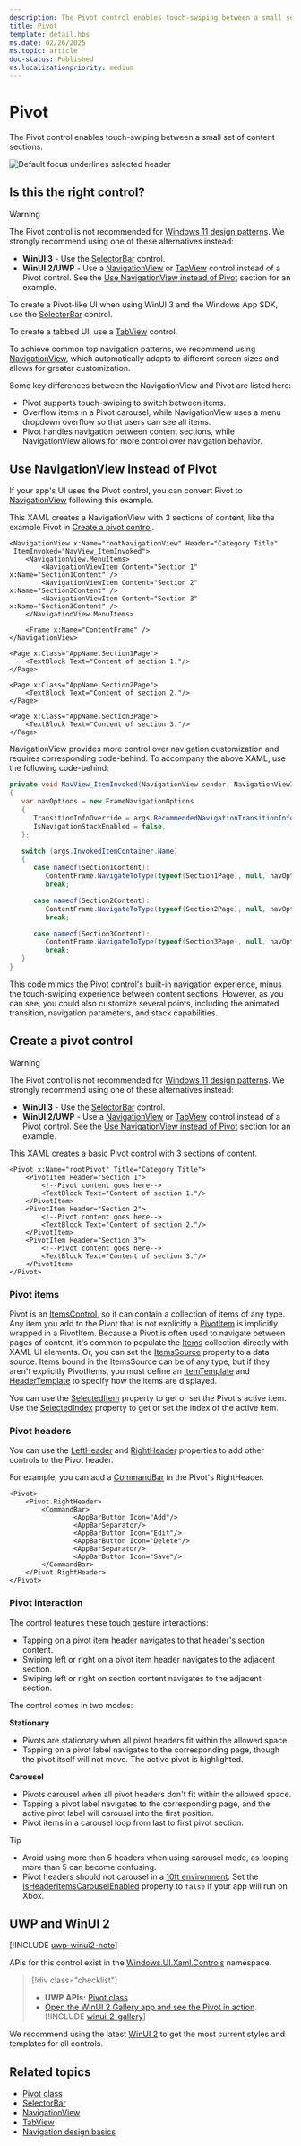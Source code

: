 ```yaml
---
description: The Pivot control enables touch-swiping between a small set of content sections.
title: Pivot
template: detail.hbs
ms.date: 02/26/2025
ms.topic: article
doc-status: Published
ms.localizationpriority: medium
---
```


# Pivot

The Pivot control enables touch-swiping between a small set of content sections.

![Default focus underlines selected header](images/pivot_focus_selectedHeader.png)

## Is this the right control?

> [!WARNING]
>The Pivot control is not recommended for [Windows 11 design patterns](../basics/app-silhouette.md). We strongly recommend using one of these alternatives instead:
>
> - **WinUI 3** - Use the [SelectorBar](selector-bar.md) control.
> - **WinUI 2/UWP** - Use a [NavigationView](navigationview.md) or [TabView](tab-view.md) control instead of a Pivot control. See the [Use NavigationView instead of Pivot](#use-navigationview-instead-of-pivot) section for an example.

To create a Pivot-like UI when using WinUI 3 and the Windows App SDK, use the [SelectorBar](/windows/windows-app-sdk/api/winrt/microsoft.ui.xaml.controls.selectorbar) control.

To create a tabbed UI, use a [TabView](tab-view.md) control.

To achieve common top navigation patterns, we recommend using [NavigationView](navigationview.md), which automatically adapts to different screen sizes and allows for greater customization.

Some key differences between the NavigationView and Pivot are listed here:

- Pivot supports touch-swiping to switch between items.
- Overflow items in a Pivot carousel, while NavigationView uses a menu dropdown overflow so that users can see all items.
- Pivot handles navigation between content sections, while NavigationView allows for more control over navigation behavior.

## Use NavigationView instead of Pivot

If your app's UI uses the Pivot control, you can convert Pivot to [NavigationView](/windows/winui/api/microsoft.ui.xaml.controls.navigationview) following this example.

This XAML creates a NavigationView with 3 sections of content, like the example Pivot in [Create a pivot control](#create-a-pivot-control).

```xaml
<NavigationView x:Name="rootNavigationView" Header="Category Title"
 ItemInvoked="NavView_ItemInvoked">
    <NavigationView.MenuItems>
        <NavigationViewItem Content="Section 1" x:Name="Section1Content" />
        <NavigationViewItem Content="Section 2" x:Name="Section2Content" />
        <NavigationViewItem Content="Section 3" x:Name="Section3Content" />
    </NavigationView.MenuItems>
    
    <Frame x:Name="ContentFrame" />
</NavigationView>

<Page x:Class="AppName.Section1Page">
    <TextBlock Text="Content of section 1."/>
</Page>

<Page x:Class="AppName.Section2Page">
    <TextBlock Text="Content of section 2."/>
</Page>

<Page x:Class="AppName.Section3Page">
    <TextBlock Text="Content of section 3."/>
</Page>
```

NavigationView provides more control over navigation customization and requires corresponding code-behind. To accompany the above XAML, use the following code-behind:

```csharp
private void NavView_ItemInvoked(NavigationView sender, NavigationViewItemInvokedEventArgs args)
{
   var navOptions = new FrameNavigationOptions
   {
      TransitionInfoOverride = args.RecommendedNavigationTransitionInfo,
      IsNavigationStackEnabled = false,
   };

   switch (args.InvokedItemContainer.Name)
   {
      case nameof(Section1Content):
         ContentFrame.NavigateToType(typeof(Section1Page), null, navOptions);
         break;

      case nameof(Section2Content):
         ContentFrame.NavigateToType(typeof(Section2Page), null, navOptions);
         break;

      case nameof(Section3Content):
         ContentFrame.NavigateToType(typeof(Section3Page), null, navOptions);
         break;
   }  
}
```

This code mimics the Pivot control's built-in navigation experience, minus the touch-swiping experience between content sections. However, as you can see, you could also customize several points, including the animated transition, navigation parameters, and stack capabilities.

## Create a pivot control

> [!WARNING]
>The Pivot control is not recommended for [Windows 11 design patterns](../basics/app-silhouette.md). We strongly recommend using one of these alternatives instead:
>
> - **WinUI 3** - Use the [SelectorBar](selector-bar.md) control.
> - **WinUI 2/UWP** - Use a [NavigationView](navigationview.md) or [TabView](tab-view.md) control instead of a Pivot control. See the [Use NavigationView instead of Pivot](#use-navigationview-instead-of-pivot) section for an example.

This XAML creates a basic Pivot control with 3 sections of content.

```xaml
<Pivot x:Name="rootPivot" Title="Category Title">
    <PivotItem Header="Section 1">
        <!--Pivot content goes here-->
        <TextBlock Text="Content of section 1."/>
    </PivotItem>
    <PivotItem Header="Section 2">
        <!--Pivot content goes here-->
        <TextBlock Text="Content of section 2."/>
    </PivotItem>
    <PivotItem Header="Section 3">
        <!--Pivot content goes here-->
        <TextBlock Text="Content of section 3."/>
    </PivotItem>
</Pivot>
```

### Pivot items

Pivot is an [ItemsControl](/windows/windows-app-sdk/api/winrt/microsoft.ui.xaml.controls.itemscontrol), so it can contain a collection of items of any type. Any item you add to the Pivot that is not explicitly a [PivotItem](/windows/windows-app-sdk/api/winrt/microsoft.ui.xaml.controls.pivotitem) is implicitly wrapped in a PivotItem. Because a Pivot is often used to navigate between pages of content, it's common to populate the [Items](/windows/windows-app-sdk/api/winrt/microsoft.ui.xaml.controls.itemscontrol.items) collection directly with XAML UI elements. Or, you can set the [ItemsSource](/windows/windows-app-sdk/api/winrt/microsoft.ui.xaml.controls.itemscontrol.itemssource) property to a data source. Items bound in the ItemsSource can be of any type, but if they aren't explicitly PivotItems, you must define an [ItemTemplate](/windows/windows-app-sdk/api/winrt/microsoft.ui.xaml.controls.itemscontrol.itemtemplate) and [HeaderTemplate](/windows/windows-app-sdk/api/winrt/microsoft.ui.xaml.controls.pivot.headertemplate) to specify how the items are displayed.

You can use the [SelectedItem](/windows/windows-app-sdk/api/winrt/microsoft.ui.xaml.controls.pivot.selecteditem) property to get or set the Pivot's active item. Use the [SelectedIndex](/windows/windows-app-sdk/api/winrt/microsoft.ui.xaml.controls.pivot.selectedindex) property to get or set the index of the active item.

### Pivot headers

You can use the [LeftHeader](/windows/windows-app-sdk/api/winrt/microsoft.ui.xaml.controls.pivot.leftheader) and [RightHeader](/windows/windows-app-sdk/api/winrt/microsoft.ui.xaml.controls.pivot.rightheader) properties to add other controls to the Pivot header.

For example, you can add a [CommandBar](./command-bar.md) in the Pivot's RightHeader.

```xaml
<Pivot>
    <Pivot.RightHeader>
        <CommandBar>
                <AppBarButton Icon="Add"/>
                <AppBarSeparator/>
                <AppBarButton Icon="Edit"/>
                <AppBarButton Icon="Delete"/>
                <AppBarSeparator/>
                <AppBarButton Icon="Save"/>
        </CommandBar>
    </Pivot.RightHeader>
</Pivot>
```

### Pivot interaction

The control features these touch gesture interactions:

- Tapping on a pivot item header navigates to that header's section content.
- Swiping left or right on a pivot item header navigates to the adjacent section.
- Swiping left or right on section content navigates to the adjacent section.

The control comes in two modes:

**Stationary**

- Pivots are stationary when all pivot headers fit within the allowed space.
- Tapping on a pivot label navigates to the corresponding page, though the pivot itself will not move. The active pivot is highlighted.

**Carousel**

- Pivots carousel when all pivot headers don't fit within the allowed space.
- Tapping a pivot label navigates to the corresponding page, and the active pivot label will carousel into the first position.
- Pivot items in a carousel loop from last to first pivot section.

> [!TIP]
>
> - Avoid using more than 5 headers when using carousel mode, as looping more than 5 can become confusing.
> - Pivot headers should not carousel in a [10ft environment](../devices/designing-for-tv.md). Set the [IsHeaderItemsCarouselEnabled](/windows/windows-app-sdk/api/winrt/microsoft.ui.xaml.controls.pivot.IsHeaderItemsCarouselEnabled) property to `false` if your app will run on Xbox.

## UWP and WinUI 2

[!INCLUDE [uwp-winui2-note](../../../includes/uwp-winui-2-note.md)]

APIs for this control exist in the [Windows.UI.Xaml.Controls](/uwp/api/windows.ui.xaml.controls) namespace.

> [!div class="checklist"]
>
> - **UWP APIs:** [Pivot class](/uwp/api/windows.ui.xaml.controls.pivot)
> - [Open the WinUI 2 Gallery app and see the Pivot in action](winui2gallery:/item/Pivot). [!INCLUDE [winui-2-gallery](../../../includes/winui-2-gallery.md)]

We recommend using the latest [WinUI 2](../../winui/winui2/index.md) to get the most current styles and templates for all controls.

## Related topics

- [Pivot class](/windows/windows-app-sdk/api/winrt/microsoft.ui.xaml.controls.pivot)
- [SelectorBar](selector-bar.md)
- [NavigationView](navigationview.md)
- [TabView](tab-view.md)
- [Navigation design basics](../basics/navigation-basics.md)
